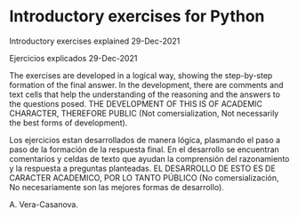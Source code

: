 # Introductory exercises for Python
Introductory exercises explained 29-Dec-2021

Ejercicios explicados 29-Dec-2021

The exercises are developed in a logical way, showing the step-by-step formation of the final answer.
In the development, there are comments and text cells that help the understanding of the reasoning and the answers to the questions posed.
THE DEVELOPMENT OF THIS IS OF ACADEMIC CHARACTER, THEREFORE PUBLIC (Not comersialization, Not necessarily the best forms of development).

Los ejercicios estan desarrollados de manera lógica, plasmando el paso a paso de la formación de la respuesta final.
En el desarrollo se encuentran comentarios y celdas de texto que ayudan la comprensión del razonamiento y la respuesta a preguntas planteadas.
EL DESARROLLO DE ESTO ES DE CARACTER ACADEMICO, POR LO TANTO PÚBLICO (No comersialización, No necesariamente son las mejores formas de desarrollo).

A. Vera-Casanova.
